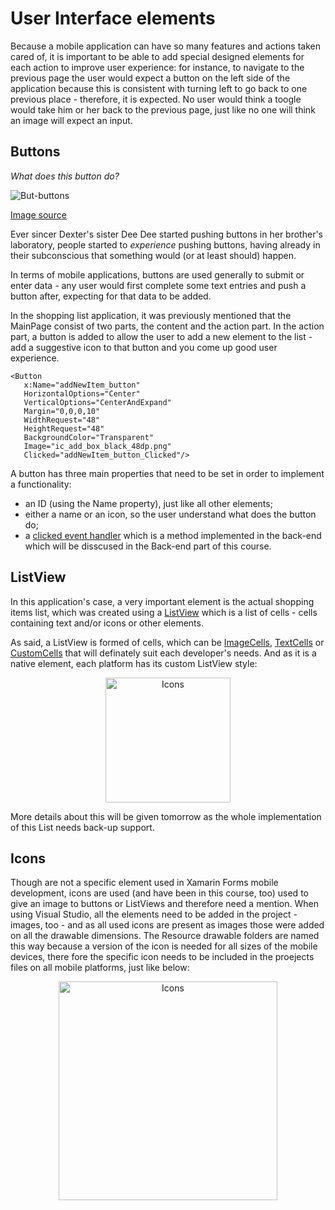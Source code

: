 # User Interface elements
Because a mobile application can have so many features and actions taken cared of, it is important to be able to add special designed elements for each action to improve user experience: for instance, to navigate to the previous page the user would expect a button on the left side of the application because this is consistent with turning left to go back to one previous place - therefore, it is expected. No user would think a toogle would take him or her back to the previous page, just like no one will think an image will expect an input.

## Buttons
_What does this button do?_
<p align="left"><img alt="But-buttons" src="https://github.com/microsoft-dx/xamarin-fundamentals-ui/blob/master/Images/buttons.png?raw=true" margin=auto></p>

[Image source](https://codepen.io/g13nn/pen/yqiDG/image/large.png)

Ever sincer Dexter's sister Dee Dee started pushing buttons in her brother's laboratory, people started to _experience_ pushing buttons, having already in their subconscious that something would (or at least should) happen.

In terms of mobile applications, buttons are used generally to submit or enter data - any user would first complete some text entries and push a button after, expecting for that data to be added.

In the shopping list application, it was previously mentioned that the MainPage consist of two parts, the content and the action part. In the action part, a button is added to allow the user to add a new element to the list - add a suggestive icon to that button and you come up good user experience.
```
<Button 
   x:Name="addNewItem_button"
   HorizontalOptions="Center" 
   VerticalOptions="CenterAndExpand" 
   Margin="0,0,0,10"
   WidthRequest="48"
   HeightRequest="48"
   BackgroundColor="Transparent"
   Image="ic_add_box_black_48dp.png" 
   Clicked="addNewItem_button_Clicked"/>
```

A button has three main properties that need to be set in order to implement a functionality:
- an ID (using the Name property), just like all other elements;
- either a name or an icon, so the user understand what does the button do;
- a [clicked event handler](https://developer.xamarin.com/api/type/Xamarin.Forms.Button/) which is a method implemented in the back-end which will be disscused in the Back-end part of this course.

## ListView
In this application's case, a very important element is the actual shopping items list, which was created using a [ListView](https://developer.xamarin.com/guides/xamarin-forms/user-interface/listview/) which is a list of cells - cells containing text and/or icons or other elements.

As said, a ListView is formed of cells, which can be [ImageCells](https://developer.xamarin.com/guides/xamarin-forms/user-interface/listview/customizing-cell-appearance/#ImageCell), [TextCells](https://developer.xamarin.com/guides/xamarin-forms/user-interface/listview/customizing-cell-appearance/#TextCell) or [CustomCells](https://developer.xamarin.com/guides/xamarin-forms/user-interface/listview/customizing-cell-appearance/#Custom_Cells) that will definately suit each developer's needs. And as it is a native element, each platform has its custom ListView style:
<p align="center"><img height="200" alt="Icons" src="https://github.com/microsoft-dx/xamarin-fundamentals-ui/blob/master/Images/listview.png?raw=true" margin=auto></p>

More details about this will be given tomorrow as the whole implementation of this List needs back-up support.


## Icons
Though are not a specific element used in Xamarin Forms mobile development, icons are used (and have been in this course, too) used to give an image to buttons or ListViews and therefore need a mention.
When using Visual Studio, all the elements need to be added in the project - images, too - and as all used icons are present as images those were added on all the drawable dimensions.
The Resource drawable folders are named this way because a version of the icon is needed for all sizes of the mobile devices, there fore the specific icon needs to be included in the proejects files on all mobile platforms, just like below:
<p align="center"><img height="350" alt="Icons" src="https://github.com/microsoft-dx/xamarin-fundamentals-ui/blob/master/Images/android-icons.PNG?raw=true" margin=auto></p>
